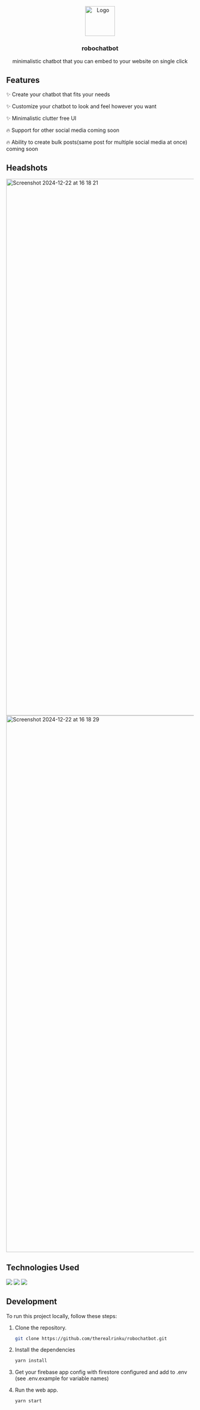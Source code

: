 <div align="center">
    <img src="https://cdn-icons-png.flaticon.com/128/10479/10479785.png" alt="Logo" width="80" height="80">
    <h3>robochatbot</h3>
    <p>minimalistic chatbot that you can embed to your website on single click</p>
</div>

## Features

✨ Create your chatbot that fits your needs


✨ Customize your chatbot to look and feel however you want 


✨ Minimalistic clutter free UI


🔥 Support for other social media coming soon 


🔥 Ability to create bulk posts(same post for multiple social media at once) coming soon

## Headshots

<img width="1439" alt="Screenshot 2024-12-22 at 16 18 21" src="https://github.com/user-attachments/assets/ddd919a6-d10f-41fe-b13f-3fad9f68f0ea" />
<img width="1439" alt="Screenshot 2024-12-22 at 16 18 29" src="https://github.com/user-attachments/assets/5dd1c71e-5e30-4874-95a1-a4e5522e1dda" />


## Technologies Used
<img src="https://img.shields.io/badge/react-000000?style=for-the-badge&logo=react&logoColor=white"/>
<img src="https://img.shields.io/badge/typescript-000000?style=for-the-badge&logo=typescript&logoColor=blue"/>
<img src="https://img.shields.io/badge/tailwindcss-000000?style=for-the-badge&logo=tailwindcss&logoColor=blue"/>

## Development

To run this project locally, follow these steps:

1. Clone the repository.
   ```bash
   git clone https://github.com/therealrinku/robochatbot.git

2. Install the dependencies
   ```bash
   yarn install
   
3. Get your firebase app config with firestore configured and add to .env (see .env.example for variable names)

5. Run the web app.
   ```bash
   yarn start
